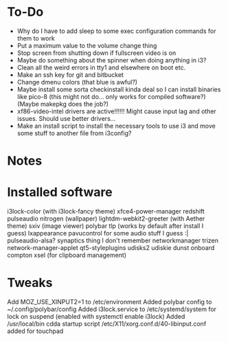 # To-Do
- Why do I have to add sleep to some exec configuration commands for them to work
- Put a maximum value to the volume change thing
- Stop screen from shutting down if fullscreen video is on
- Maybe do something about the spinner when doing anything in i3?
- Clean all the weird errors in tty1 and elsewhere on boot etc.
- Make an ssh key for git and bitbucket
- Change dmenu colors (that blue is awful?)
- Maybe install some sorta checkinstall kinda deal so I can install binaries like pico-8 (this might not do... only works for compiled software?) (Maybe makepkg does the job?)
- xf86-video-intel drivers are active!!!!!! Might cause input lag and other issues. Should use better drivers...
- Make an install script to install the necessary tools to use i3 and move some stuff to another file from i3config?

# Notes

# Installed software
i3lock-color (with i3lock-fancy theme)
xfce4-power-manager
redshift
pulseaudio
nitrogen (wallpaper)
lightdm-webkit2-greeter (with Aether theme)
sxiv (image viewer)
polybar
tlp (works by default after install I guess)
lxappearance
pavucontrol for some audio stuff I guess :|
pulseaudio-alsa?
synaptics thing I don't remember
networkmanager
trizen
network-manager-applet
qt5-styleplugins
udisks2
udiskie
dunst
onboard
compton
xsel (for clipboard management)

# Tweaks
Add MOZ_USE_XINPUT2=1 to /etc/environment
Added polybar config to ~/.config/polybar/config
Added i3lock.service to /etc/systemd/system for lock on suspend (enabled with systemctl enable i3lock)
Added /usr/local/bin cdda startup script
/etc/X11/xorg.conf.d/40-libinput.conf added for touchpad

